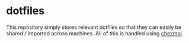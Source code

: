 # dotfiles

This repository simply stores relevant dotfiles so that they can easily be shared / imported across machines.
All of this is handled using [chezmoi](https://www.chezmoi.io/).
